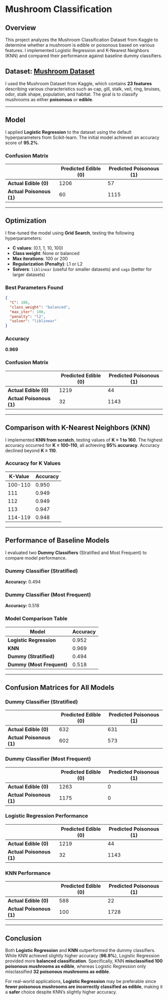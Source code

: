# Mushroom Classification
## Overview
This project analyzes the Mushroom Classification Dataset from Kaggle to determine whether a mushroom is edible or poisonous based on various features. I implemented Logistic Regression and K-Nearest Neighbors (KNN) and compared their performance against baseline dummy classifiers.

## Dataset: [Mushroom Dataset](https://www.kaggle.com/datasets/uciml/mushroom-classification?resource=download)

I used the Mushroom Dataset from Kaggle, which contains **23 features** describing various characteristics such as cap, gill, stalk, veil, ring, bruises, odor, stalk shape, population, and habitat. The goal is to classify mushrooms as either **poisonous** or **edible**.

---

## Model

I applied **Logistic Regression** to the dataset using the default hyperparameters from Scikit-learn. The initial model achieved an accuracy score of **95.2%**.


### Confusion Matrix

|                      | Predicted Edible (0) | Predicted Poisonous (1) |
|----------------------|----------------------|-------------------------|
| **Actual Edible (0)**    | 1206                 | 57                      |
| **Actual Poisonous (1)** | 60                   | 1115                    |

---

## Optimization

I fine-tuned the model using **Grid Search**, testing the following hyperparameters:
- **C values**: (0.1, 1, 10, 100)
- **Class weight**: None or balanced
- **Max iterations**: 100 or 200
- **Regularization (Penalty)**: L1 or L2
- **Solvers**: `liblinear` (useful for smaller datasets) and `saga` (better for larger datasets)

### Best Parameters Found

```json
{
  "C": 100,
  "class_weight": "balanced",
  "max_iter": 100,
  "penalty": "l2",
  "solver": "liblinear"
}
```

### Accuracy

**0.969**

### Confusion Matrix

|                      | Predicted Edible (0) | Predicted Poisonous (1) |
|----------------------|----------------------|-------------------------|
| **Actual Edible (0)**    | 1219                 | 44                      |
| **Actual Poisonous (1)** | 32                   | 1143                    |

---

## Comparison with K-Nearest Neighbors (KNN)

I implemented **KNN from scratch**, testing values of **K = 1 to 160**. The highest accuracy occurred for **K = 100-110**, all achieving **95% accuracy**. Accuracy declined beyond **K = 110**.

### Accuracy for K Values

| K-Value | Accuracy |
|---------|----------|
| 100-110 | 0.950    |
| 111     | 0.949    |
| 112     | 0.949    |
| 113     | 0.947    |
| 114-119 | 0.948    |

---

## Performance of Baseline Models

I evaluated two **Dummy Classifiers** (Stratified and Most Frequent) to compare model performance.

### Dummy Classifier (Stratified)

**Accuracy:** 0.494

### Dummy Classifier (Most Frequent)

**Accuracy:** 0.518

### Model Comparison Table

| Model                | Accuracy |
|----------------------|----------|
| **Logistic Regression** | 0.952    |
| **KNN**                  | 0.969    |
| **Dummy (Stratified)**   | 0.494    |
| **Dummy (Most Frequent)**| 0.518    |

---

## Confusion Matrices for All Models

### Dummy Classifier (Stratified)

|                      | Predicted Edible (0) | Predicted Poisonous (1) |
|----------------------|----------------------|-------------------------|
| **Actual Edible (0)**    | 632                  | 631                     |
| **Actual Poisonous (1)** | 602                  | 573                     |

### Dummy Classifier (Most Frequent)

|                      | Predicted Edible (0) | Predicted Poisonous (1) |
|----------------------|----------------------|-------------------------|
| **Actual Edible (0)**    | 1263                 | 0                       |
| **Actual Poisonous (1)** | 1175                 | 0                       |

### Logistic Regression Performance

|                      | Predicted Edible (0) | Predicted Poisonous (1) |
|----------------------|----------------------|-------------------------|
| **Actual Edible (0)**    | 1219                 | 44                      |
| **Actual Poisonous (1)** | 32                   | 1143                    |

### KNN Performance

|                      | Predicted Edible (0) | Predicted Poisonous (1) |
|----------------------|----------------------|-------------------------|
| **Actual Edible (0)**    | 588                  | 22                      |
| **Actual Poisonous (1)** | 100                  | 1728                    |

---

## Conclusion

Both **Logistic Regression** and **KNN** outperformed the dummy classifiers. While KNN achieved slightly higher accuracy (**96.9%**), Logistic Regression provided more **balanced classification**. Specifically, KNN **misclassified 100 poisonous mushrooms as edible**, whereas Logistic Regression only misclassified **32 poisonous mushrooms as edible**.

For real-world applications, **Logistic Regression** may be preferable since **fewer poisonous mushrooms are incorrectly classified as edible**, making it a **safer** choice despite KNN’s slightly higher accuracy.


